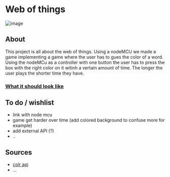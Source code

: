 # Web of things 

![image](https://s-media-cache-ak0.pinimg.com/564x/b3/e0/5c/b3e05c9a200edac39db36ac45950a73b.jpg)

## About 
This project is all about the web of things. Using a nodeMCU we made a game implementing a game where the user has to gues the color of a word.
Using the nodeMCu as a controller with one button the user has to press the box with the right color on it witinh a vertain amount of time. The longer the user plays the shorter time they have.

### [What it should look like](http://imamovicdesign.com/minor/wot/red.html)

## To do / wishlist
- link with node mcu
- game get harder over time (add colored background to confuse more for example)
- add external API (?)
- ..

## Sources
- [colr api](http://www.colr.org/api.html)
- ...
